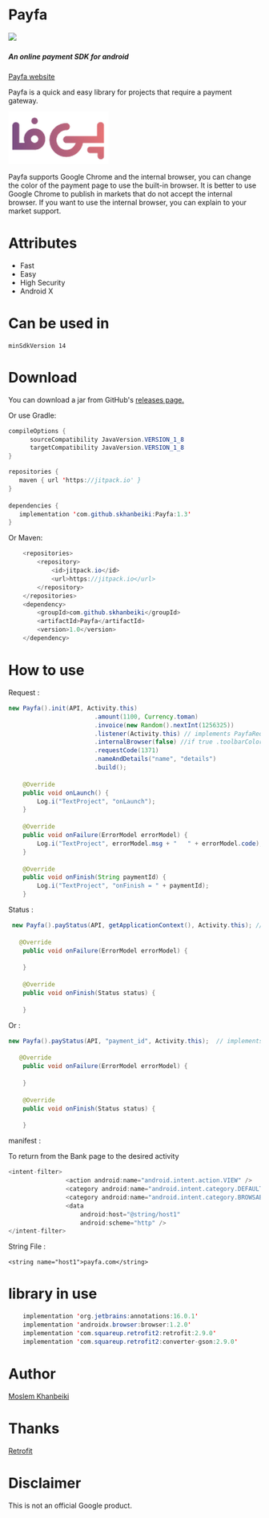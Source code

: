 # Payfa
[![](https://jitpack.io/v/skhanbeiki/Payfa.svg)](https://jitpack.io/#skhanbeiki/Payfa)
##### An online payment SDK for android

[Payfa website](https://payfa.com/)

Payfa is a quick and easy library for projects that require a payment gateway.

 ![alt text](https://github.com/skhanbeiki/Payfa/blob/master/images/head.png)
 
Payfa supports Google Chrome and the internal browser, you can change the color of the payment page to use the built-in browser.
It is better to use Google Chrome to publish in markets that do not accept the internal browser.
If you want to use the internal browser, you can explain to your market support.


# Attributes
+ Fast
+ Easy
+ High Security
+ Android X

# Can be used in 
```
minSdkVersion 14
```

# Download
You can download a jar from GitHub's [releases page.](https://github.com/skhanbeiki/Payfa/releases)

Or use Gradle:
```java
compileOptions {
      sourceCompatibility JavaVersion.VERSION_1_8
      targetCompatibility JavaVersion.VERSION_1_8
}
```

```java
repositories {
   maven { url 'https://jitpack.io' }
}

dependencies {
   implementation 'com.github.skhanbeiki:Payfa:1.3'
}
```
Or Maven:
```java
	<repositories>
		<repository>
		    <id>jitpack.io</id>
		    <url>https://jitpack.io</url>
		</repository>
	</repositories>
    <dependency>
	    <groupId>com.github.skhanbeiki</groupId>
	    <artifactId>Payfa</artifactId>
	    <version>1.0</version>
	</dependency>
```
# How to use

Request :
```java
new Payfa().init(API, Activity.this)
                        .amount(1100, Currency.toman)
                        .invoice(new Random().nextInt(1256325))
                        .listener(Activity.this) // implements PayfaRequest
                        .internalBrowser(false) //if true .toolbarColor("#00ffff")
                        .requestCode(1371)
                        .nameAndDetails("name", "details")
                        .build();
			
    @Override
    public void onLaunch() {
        Log.i("TextProject", "onLaunch");
    }

    @Override
    public void onFailure(ErrorModel errorModel) {
        Log.i("TextProject", errorModel.msg + "   " + errorModel.code);
    }

    @Override
    public void onFinish(String paymentId) {
        Log.i("TextProject", "onFinish = " + paymentId);
    }
```
Status :
```java
 new Payfa().payStatus(API, getApplicationContext(), Activity.this); // implements PayfaVerify
 
   @Override
    public void onFailure(ErrorModel errorModel) {

    }

    @Override
    public void onFinish(Status status) {

    }
```
Or :
```java
new Payfa().payStatus(API, "payment_id", Activity.this);  // implements PayfaVerify

   @Override
    public void onFailure(ErrorModel errorModel) {

    }

    @Override
    public void onFinish(Status status) {

    }
```

manifest :

To return from the Bank page to the desired activity
```java
<intent-filter>
                <action android:name="android.intent.action.VIEW" />
                <category android:name="android.intent.category.DEFAULT" />
                <category android:name="android.intent.category.BROWSABLE" />
                <data
                    android:host="@string/host1"
                    android:scheme="http" />
</intent-filter>
```
String File :
```
<string name="host1">payfa.com</string>
```
# library in use

```java
    implementation 'org.jetbrains:annotations:16.0.1'
    implementation 'androidx.browser:browser:1.2.0'
    implementation 'com.squareup.retrofit2:retrofit:2.9.0'
    implementation 'com.squareup.retrofit2:converter-gson:2.9.0'
```

# Author

[Moslem Khanbeiki](http://khanbeiki.ir/)

# Thanks

[Retrofit](https://square.github.io/retrofit/)

# Disclaimer

This is not an official Google product.

    
